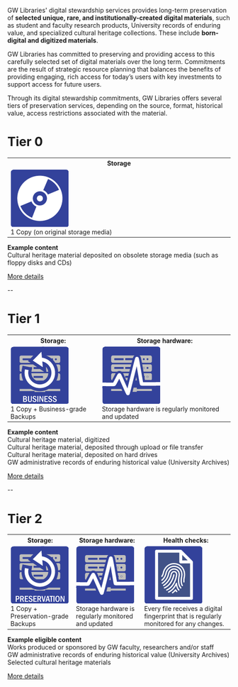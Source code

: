 GW Libraries' digital stewardship services provides long-term preservation of **selected unique, rare, and institutionally-created digital materials**, such as student and faculty research products, University records of enduring value, and specialized cultural heritage collections. These include **born-digital and digitized materials**.

GW Libraries has committed to preserving and providing access to this carefully selected set of digital materials over the long term. Commitments are the result of strategic resource planning that balances the benefits of providing engaging, rich access for today’s users with key investments to support access for future users.

Through its digital stewardship commitments, GW Libraries offers several tiers of preservation services, depending on the source, format, historical value, access restrictions associated with the material.

<h1 class="centered">Tier 0</h1>
<table class="one">
  <tr>
    <th width="800">Storage</th>
  </tr>
  <tr>
    <td><img class="centered" src="assets/images/icon-cd.png"><br>1 Copy (on original storage media)</td>
  </tr>
</table>
<p class="centered"><strong>Example content</strong><br>
Cultural heritage material deposited on obsolete storage media (such as floppy disks and CDs)</p>
<p class="centered"><a href="#">More details</a></p>

--

<h1 class="centered">Tier 1</h1>
<table class="two">
  <tr>
    <th>Storage:</th>
	<th>Storage hardware:</th>
  </tr>
  <tr>
    <td><img class="centered" src="assets/images/icon-server-backups-business.png"><br>1 Copy + Business-grade Backups</td>
	<td><img class="centered" src="assets/images/icon-server-monitoring.png"><br>Storage hardware is regularly monitored and updated</td>
  </tr>
</table>
<p class="centered"><strong>Example content</strong><br>
Cultural heritage material, digitized<br>
Cultural heritage material, deposited through upload or file transfer<br>
Cultural heritage material, deposited on hard drives<br>
GW administrative records of enduring historical value (University Archives)</p>
<p class="centered"><a href="https://github.com/reliztrent/digital-services-catalog">More details</a></p>

--

<h1 class="centered">Tier 2</h1>
<table class="three">
  <tr>
    <th>Storage:</th>
	<th>Storage hardware:</th>
	<th>Health checks:</th>
  </tr>
  <tr>
    <td><img class="centered" src="assets/images/icon-server-backups-preservation.png"><br>1 Copy + Preservation-grade Backups</td>
	<td><img class="centered" src="assets/images/icon-server-monitoring.png"><br>Storage hardware is regularly monitored and updated</td>
	<td><img class="centered" src="assets/images/icon-checksum-health-checks.png"><br>Every file receives a digital fingerprint that is regularly monitored for any changes.</td>
  </tr>
</table>
<p class="centered"><strong>Example eligible content</strong><br>
Works produced or sponsored by GW faculty, researchers and/or staff<br>
GW administrative records of enduring historical value (University Archives)<br>
Selected cultural heritage materials</p>
<p class="centered"><a href="https://github.com/reliztrent/digital-services-catalog">More details</a></p>


<!--<h1 class="centered">Tier 0</h1>
<p class="centered"><strong>Storage:</strong><br>
<img class="centered" src="assets/images/icon-cd.png"><br>
1 Copy (on original storage media)<br></p>

<p class="centered"><a href="https://github.com/reliztrent/digital-services-catalog">More details</a></p>

<p class="centered"><strong>Example content</strong><br>
Cultural heritage material deposited on obsolete storage media (such as floppy disks and CDs)</p>

<h1 class="centered">Tier 1</h1>

<p class="centered"><strong>Storage:</strong><br>
<img class="centered" src="assets/images/icon-server-backups-business.png"><br>
1 Copy + Business-grade Backups</p>

<p class="centered"><strong>Storage Hardware:</strong><br>
<img class="centered" src="assets/images/icon-server-monitoring.png"><br>
Storage hardware is regularly monitored and updated</p>

<p class="centered"><a href="#">More details</a></p>

<p class="centered"><strong>Example content</strong><br>
Cultural heritage material, digitized<br>
Cultural heritage material, deposited through upload or file transfer<br>
Cultural heritage material, deposited on hard drives<br>
GW administrative records of enduring historical value (University Archives)</p>

<h1  class="centered">Tier 2</h1>

<p class="centered"><strong>Storage:</strong><br>
<img class="centered" src="assets/images/icon-server-backups-preservation.png"><br>
1 Copy + Preservation-grade Backups</p>

<p class="centered"><strong>Storage Hardware:</strong><br>
<img class="centered" src="assets/images/icon-server-monitoring.png"><br>
Storage hardware is regularly monitored and updated</p>

<p class="centered"><strong>Health checks:</strong><br>
<img class="centered" src="assets/images/icon-checksum-health-checks.png"><br>
Every file receives a digital fingerprint that is regularly monitored for any changes.</p>

<p class="centered"><a href="#">More details</a></p>

<p class="centered"><strong>Example eligible content</strong><br>
Works produced or sponsored by GW faculty, researchers and/or staff<br>
GW administrative records of enduring historical value (University Archives)<br>
Selected cultural heritage materials</p>-->
